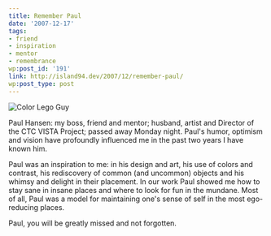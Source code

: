 ```yaml
---
title: Remember Paul
date: '2007-12-17'
tags:
- friend
- inspiration
- mentor
- remembrance
wp:post_id: '191'
link: http://island94.dev/2007/12/remember-paul/
wp:post_type: post
---
```


<p><img src="http://island94.org/files/island94.org/lego2web.jpg" alt="Color Lego Guy" align="center" /></p>
<p> <em style="display:none"><a href="http://www.websita.com/?jab_we_met">Jab We Met the movie</a></em>  <strong style="display:none"><a href="http://www.iucn-tftsg.org/?thank_you_for_smoking">Thank You for Smoking on dvd</a></strong> Paul Hansen: my boss, friend and mentor; husband, artist and Director of the CTC VISTA Project; passed away Monday night.  Paul's humor, optimism and vision have profoundly influenced me in the past two years I have known him.  </p>
<p>Paul was an inspiration to me: in his design and art, his use of colors and contrast, his rediscovery of common (and uncommon) objects and his whimsy and delight in their placement.  In our work Paul showed me how to stay sane in insane places and where to look for fun in the mundane.  Most of all, Paul was a model for maintaining one's sense of self in the most ego-reducing places.</p>
<p>Paul, you will be greatly missed and not forgotten.</p>
